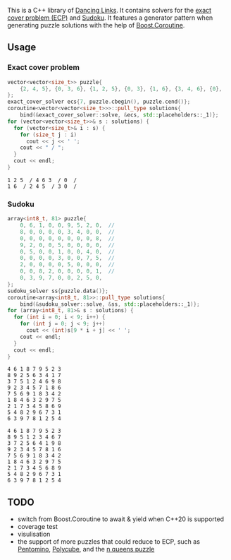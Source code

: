 This is a C++ library of [Dancing Links](https://en.wikipedia.org/wiki/Dancing_Links). It contains solvers for the [exact cover problem (ECP)](https://en.wikipedia.org/wiki/Exact_cover) and [Sudoku](https://en.wikipedia.org/wiki/Dancing_Links). It features a generator pattern when generating puzzle solutions with the help of [Boost.Coroutine](http://www.boost.org/libs/coroutine).

## Usage

### Exact cover problem

```cpp
vector<vector<size_t>> puzzle{
    {2, 4, 5}, {0, 3, 6}, {1, 2, 5}, {0, 3}, {1, 6}, {3, 4, 6}, {0},
};
exact_cover_solver ecs{7, puzzle.cbegin(), puzzle.cend()};
coroutine<vector<vector<size_t>>>::pull_type solutions{
    bind(&exact_cover_solver::solve, &ecs, std::placeholders::_1)};
for (vector<vector<size_t>>& s : solutions) {
  for (vector<size_t>& i : s) {
    for (size_t j : i)
      cout << j << ' ';
    cout << " / ";
  }
  cout << endl;
}
```

```
1 2 5  / 4 6 3  / 0  / 
1 6  / 2 4 5  / 3 0  / 
```

### Sudoku

```cpp
array<int8_t, 81> puzzle{
    0, 6, 1, 0, 0, 9, 5, 2, 0,  //
    8, 0, 0, 0, 0, 3, 4, 0, 0,  //
    0, 0, 0, 0, 0, 0, 0, 0, 8,  //
    9, 2, 0, 0, 5, 0, 0, 0, 0,  //
    0, 5, 0, 0, 1, 0, 0, 4, 0,  //
    0, 0, 0, 0, 3, 0, 0, 7, 5,  //
    2, 0, 0, 0, 0, 5, 0, 0, 0,  //
    0, 0, 8, 2, 0, 0, 0, 0, 1,  //
    0, 3, 9, 7, 0, 0, 2, 5, 0,
};
sudoku_solver ss{puzzle.data()};
coroutine<array<int8_t, 81>>::pull_type solutions{
    bind(&sudoku_solver::solve, &ss, std::placeholders::_1)};
for (array<int8_t, 81>& s : solutions) {
  for (int i = 0; i < 9; i++) {
    for (int j = 0; j < 9; j++)
      cout << (int)s[9 * i + j] << ' ';
    cout << endl;
  }
  cout << endl;
}
```

```
4 6 1 8 7 9 5 2 3 
8 9 2 5 6 3 4 1 7 
3 7 5 1 2 4 6 9 8 
9 2 3 4 5 7 1 8 6 
7 5 6 9 1 8 3 4 2 
1 8 4 6 3 2 9 7 5 
2 1 7 3 4 5 8 6 9 
5 4 8 2 9 6 7 3 1 
6 3 9 7 8 1 2 5 4 

4 6 1 8 7 9 5 2 3 
8 9 5 1 2 3 4 6 7 
3 7 2 5 6 4 1 9 8 
9 2 3 4 5 7 8 1 6 
7 5 6 9 1 8 3 4 2 
1 8 4 6 3 2 9 7 5 
2 1 7 3 4 5 6 8 9 
5 4 8 2 9 6 7 3 1 
6 3 9 7 8 1 2 5 4 

```

## TODO

- switch from Boost.Coroutine to await & yield when C++20 is supported
- coverage test
- visulisation
- the support of more puzzles that could reduce to ECP, such as [Pentomino](https://en.wikipedia.org/wiki/Pentomino), [Polycube](https://en.wikipedia.org/wiki/Polycube), and the [n queens puzzle](https://en.wikipedia.org/wiki/Eight_queens_puzzle)
